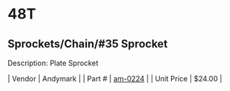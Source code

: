 # 48T
## Sprockets/Chain/#35 Sprocket
Description: 	Plate Sprocket 

| Vendor | Andymark | 
| Part # | [am-0224](http://www.andymark.com/Sprocket-p/am-0224.htm) | 
| Unit Price | $24.00 | 
